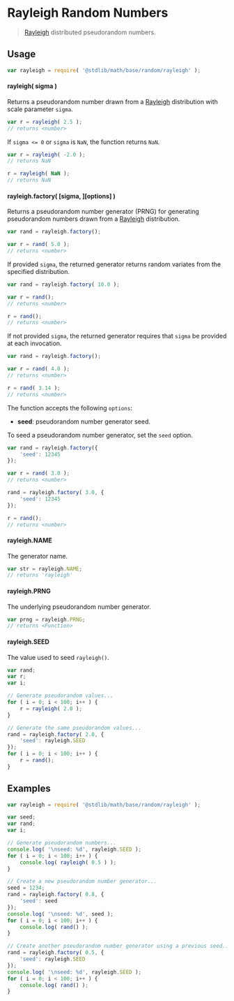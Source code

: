 # Rayleigh Random Numbers

> [Rayleigh][rayleigh] distributed pseudorandom numbers.


<section class="usage">

## Usage

``` javascript
var rayleigh = require( '@stdlib/math/base/random/rayleigh' );
```

#### rayleigh( sigma )

Returns a pseudorandom number drawn from a [Rayleigh][rayleigh] distribution with scale parameter `sigma`.

``` javascript
var r = rayleigh( 2.5 );
// returns <number>
```

If `sigma <= 0` or `sigma` is `NaN`, the function returns `NaN`.

``` javascript
var r = rayleigh( -2.0 );
// returns NaN

r = rayleigh( NaN );
// returns NaN
```

#### rayleigh.factory( \[sigma, \]\[options\] )

Returns a pseudorandom number generator (PRNG) for generating pseudorandom numbers drawn from a [Rayleigh][rayleigh] distribution.

``` javascript
var rand = rayleigh.factory();

var r = rand( 5.0 );
// returns <number>
```

If provided `sigma`, the returned generator returns random variates from the specified distribution.

``` javascript
var rand = rayleigh.factory( 10.0 );

var r = rand();
// returns <number>

r = rand();
// returns <number>
```

If not provided `sigma`, the returned generator requires that `sigma` be provided at each invocation.

``` javascript
var rand = rayleigh.factory();

var r = rand( 4.0 );
// returns <number>

r = rand( 3.14 );
// returns <number>
```

The function accepts the following `options`:

* __seed__: pseudorandom number generator seed.

To seed a pseudorandom number generator, set the `seed` option.

``` javascript
var rand = rayleigh.factory({
    'seed': 12345
});

var r = rand( 3.0 );
// returns <number>

rand = rayleigh.factory( 3.0, {
    'seed': 12345
});

r = rand();
// returns <number>
```

#### rayleigh.NAME

The generator name.

``` javascript
var str = rayleigh.NAME;
// returns 'rayleigh'
```

#### rayleigh.PRNG

The underlying pseudorandom number generator.

``` javascript
var prng = rayleigh.PRNG;
// returns <Function>
```

#### rayleigh.SEED

The value used to seed `rayleigh()`.

``` javascript
var rand;
var r;
var i;

// Generate pseudorandom values...
for ( i = 0; i < 100; i++ ) {
    r = rayleigh( 2.0 );
}

// Generate the same pseudorandom values...
rand = rayleigh.factory( 2.0, {
    'seed': rayleigh.SEED
});
for ( i = 0; i < 100; i++ ) {
    r = rand();
}
```

</section>

<!-- /.usage -->


<section class="examples">

## Examples

``` javascript
var rayleigh = require( '@stdlib/math/base/random/rayleigh' );

var seed;
var rand;
var i;

// Generate pseudorandom numbers...
console.log( '\nseed: %d', rayleigh.SEED );
for ( i = 0; i < 100; i++ ) {
    console.log( rayleigh( 0.5 ) );
}

// Create a new pseudorandom number generator...
seed = 1234;
rand = rayleigh.factory( 0.8, {
    'seed': seed
});
console.log( '\nseed: %d', seed );
for ( i = 0; i < 100; i++ ) {
    console.log( rand() );
}

// Create another pseudorandom number generator using a previous seed...
rand = rayleigh.factory( 0.5, {
    'seed': rayleigh.SEED
});
console.log( '\nseed: %d', rayleigh.SEED );
for ( i = 0; i < 100; i++ ) {
    console.log( rand() );
}
```

</section>

<!-- /.examples -->


<section class="links">

[rayleigh]: https://en.wikipedia.org/wiki/Rayleigh_distribution

</section>

<!-- /.links -->

